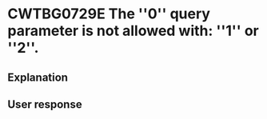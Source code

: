 # CWTBG0729E The ''0'' query parameter is not allowed with: ''1'' or ''2''.

## Explanation

## User response